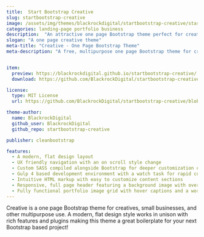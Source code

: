 ```yaml
---
title:  Start Bootstrap Creative
slug: startbootstrap-creative
image: /assets/img/themes/blackrockdigital/startbootstrap-creative/startbootstrap-creative-preview.jpg
categories: landing-page portfolio business
description:  "An attractive one page Bootstrap theme perfect for creative portfolios and businesses"
slogan: "A one page creative theme"
meta-title: "Creative - One Page Bootstrap Theme"
meta-description: "A free, multipurpose one page Bootstrap theme for creatives, businesses, and more. All Start Bootstrap templates are free to download and open source."


item:
  preview: https://blackrockdigital.github.io/startbootstrap-creative/
  download: https://github.com/BlackrockDigital/startbootstrap-creative/archive/gh-pages.zip

license:
  type: MIT License
  url: https://github.com/BlackrockDigital/startbootstrap-creative/blob/master/LICENSE

theme-author:
  name: BlackrockDigital
  github_user: BlackrockDigital
  github_repo: startbootstrap-creative

publisher: cleanbootstrap

features:
  - A modern, flat design layout
  - UX friendly navigation with an on scroll style change
  - Custom SASS compiled alongside Bootstrap for deeper customization options
  - Gulp 4 based development environment with a watch task for rapid custom development
  - Intuitive HTML markup with easy to customize content sections
  - Responsive, full page header featuring a background image with overlay and vertically centered content
  - Fully functional portfolio image grid with hover captions and a working lightbox gallery
---
```

Creative is a one page Bootstrap theme for creatives, small businesses, and other multipurpose use. A modern, flat design style works in unison with rich features and plugins making this theme a great boilerplate for your next Bootstrap based project!